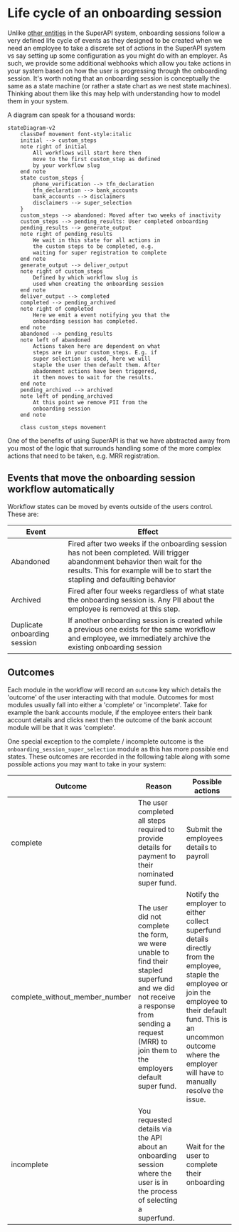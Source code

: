 # Life cycle of an onboarding session

Unlike [other entities](/software_partners/explanations/understanding_super_api_entities/index.html) in the SuperAPI system, onboarding sessions follow a very defined life cycle of events as they designed to be created when we need an employee to take a discrete set of actions in the SuperAPI system vs say setting up some configuration as you might do with an employer. As such, we provide some additional webhooks which allow you take actions in your system based on how the user is progressing through the onboarding session. It's worth noting that an onboarding session is conceptually the same as a state machine (or rather a state chart as we nest state machines). Thinking about them like this may help with understanding how to model them in your system.

A diagram can speak for a thousand words:

```mermaid
stateDiagram-v2
    classDef movement font-style:italic
    initial --> custom_steps
    note right of initial
        All workflows will start here then
        move to the first custom_step as defined
        by your workflow slug
    end note
    state custom_steps {
        phone_verification --> tfn_declaration
        tfn_declaration --> bank_accounts
        bank_accounts --> disclaimers
        disclaimers --> super_selection
    }
    custom_steps --> abandoned: Moved after two weeks of inactivity
    custom_steps --> pending_results: User completed onboarding
    pending_results --> generate_output
    note right of pending_results
        We wait in this state for all actions in
        the custom steps to be completed, e.g.
        waiting for super registration to complete
    end note
    generate_output --> deliver_output
    note right of custom_steps
        Defined by which workflow slug is
        used when creating the onboarding session
    end note
    deliver_output --> completed
    completed --> pending_archived
    note right of completed
        Here we emit a event notifying you that the
        onboarding session has completed.
    end note
    abandoned --> pending_results
    note left of abandoned
        Actions taken here are dependent on what
        steps are in your custom_steps. E.g. if
        super selection is used, here we will
        staple the user then default them. After
        abadonment actions have been triggered,
        it then moves to wait for the results.
    end note
    pending_archived --> archived
    note left of pending_archived
        At this point we remove PII from the
        onboarding session
    end note

    class custom_steps movement
```

One of the benefits of using SuperAPI is that we have abstracted away from you most of the logic that surrounds handling some of the more complex actions that need to be taken, e.g. MRR registration.

## Events that move the onboarding session workflow automatically

Workflow states can be moved by events outside of the users control. These are:

| Event                        | Effect                                                                                                                                                                                                      |
| ---------------------------- | ----------------------------------------------------------------------------------------------------------------------------------------------------------------------------------------------------------- |
| Abandoned                    | Fired after two weeks if the onboarding session has not been completed. Will trigger abandonment behavior then wait for the results. This for example will be to start the stapling and defaulting behavior |
| Archived                     | Fired after four weeks regardless of what state the onboarding session is. Any PII about the employee is removed at this step.                                                                              |
| Duplicate onboarding session | If another onboarding session is created while a previous one exists for the same workflow and employee, we immediately archive the existing onboarding session                                             |

## Outcomes

Each module in the workflow will record an `outcome` key which details the 'outcome' of the user interacting with that module. Outcomes for most modules usually fall into either a 'complete' or 'incomplete'. Take for example the bank accounts module, if the employee enters their bank account details and clicks next then the outcome of the bank account module will be that it was 'complete'.

One special exception to the complete / incomplete outcome is the `onboarding_session_super_selection` module as this has more possible end states. These outcomes are recorded in the following table along with some possible actions you may want to take in your system:

| Outcome                        | Reason                                                                                                                                                                                              | Possible actions                                                                                                                                                                                                                            |
| ------------------------------ | --------------------------------------------------------------------------------------------------------------------------------------------------------------------------------------------------- | ------------------------------------------------------------------------------------------------------------------------------------------------------------------------------------------------------------------------------------------- |
| complete                       | The user completed all steps required to provide details for payment to their nominated super fund.                                                                                                 | Submit the employees details to payroll                                                                                                                                                                                                     |
| complete_without_member_number | The user did not complete the form, we were unable to find their stapled superfund and we did not receive a response from sending a request (MRR) to join them to the employers default super fund. | Notify the employer to either collect superfund details directly from the employee, staple the employee or join the employee to their default fund. This is an uncommon outcome where the employer will have to manually resolve the issue. |
| incomplete                     | You requested details via the API about an onboarding session where the user is in the process of selecting a superfund.                                                                            | Wait for the user to complete their onboarding                                                                                                                                                                                              |
